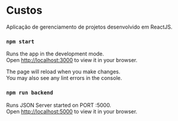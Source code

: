 # Custos
Aplicação de gerenciamento de projetos desenvolvido em ReactJS.

### `npm start`

Runs the app in the development mode.\
Open [http://localhost:3000](http://localhost:3000) to view it in your browser.

The page will reload when you make changes.\
You may also see any lint errors in the console.

### `npm run backend`

Runs JSON Server started on PORT :5000.\
Open [http://localhost:5000](http://localhost:5000) to view it in your browser.

